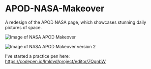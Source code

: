 # APOD-NASA-Makeover
A redesign of the APOD NASA page, which showcases stunning daily pictures of space.

![Image of NASA APOD Makeover](https://i.ibb.co/JQ1yhJJ/apod-page-preview.png)

![Image of NASA APOD Makeover version 2](https://i.imgur.com/S3Jw1eXl.png)

I've started a practice pen here: https://codepen.io/lmldvd/project/editor/ZQgnbW
